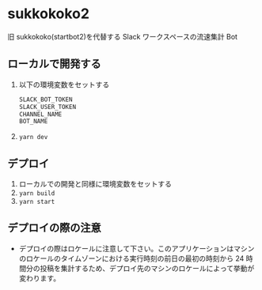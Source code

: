 # sukkokoko2

旧 sukkokoko(startbot2)を代替する Slack ワークスペースの流速集計 Bot

## ローカルで開発する

1. 以下の環境変数をセットする
   ```sh
   SLACK_BOT_TOKEN
   SLACK_USER_TOKEN
   CHANNEL_NAME
   BOT_NAME
   ```
1. `yarn dev`

## デプロイ

1. ローカルでの開発と同様に環境変数をセットする
1. `yarn build`
1. `yarn start`

## デプロイの際の注意

- デプロイの際はロケールに注意して下さい。このアプリケーションはマシンのロケールのタイムゾーンにおける実行時刻の前日の最初の時刻から 24 時間分の投稿を集計するため、デプロイ先のマシンのロケールによって挙動が変わります。
